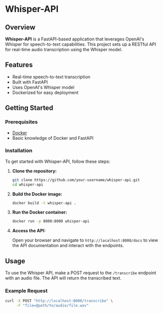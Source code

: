 # Whisper-API

## Overview

**Whisper-API** is a FastAPI-based application that leverages OpenAI's Whisper for speech-to-text capabilities. This project sets up a RESTful API for real-time audio transcription using the Whisper model.

## Features

- Real-time speech-to-text transcription
- Built with FastAPI
- Uses OpenAI's Whisper model
- Dockerized for easy deployment

## Getting Started

### Prerequisites

- [Docker](https://www.docker.com/get-started)
- Basic knowledge of Docker and FastAPI

### Installation

To get started with Whisper-API, follow these steps:

1. **Clone the repository:**

    ```bash
    git clone https://github.com/your-username/whisper-api.git
    cd whisper-api
    ```

2. **Build the Docker image:**

    ```bash
    docker build -t whisper-api .
    ```

3. **Run the Docker container:**

    ```bash
    docker run -p 8000:8000 whisper-api
    ```

4. **Access the API:**

    Open your browser and navigate to `http://localhost:8000/docs` to view the API documentation and interact with the endpoints.

## Usage

To use the Whisper API, make a POST request to the `/transcribe` endpoint with an audio file. The API will return the transcribed text.

### Example Request

```bash
curl -X POST "http://localhost:8000/transcribe" \
     -F "file=@path/to/audio/file.wav"